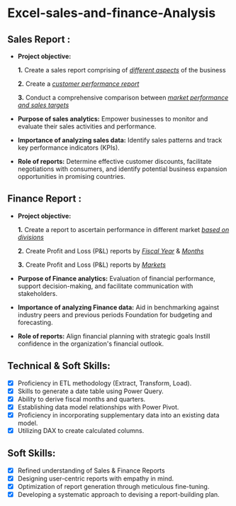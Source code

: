# Excel-sales-and-finance-Analysis

## Sales Report :


- **Project objective:** 

    **1.** Create a sales report comprising of _[different aspects](https://github.com/Rhaegaarr/Excel-sales-and-finance-Analysis/blob/main/Sales_project.pdf)_ of the business

    **2.** Create a _[customer performance report](https://github.com/Rhaegaarr/Excel-sales-and-finance-Analysis/blob/main/Customer%20Performance%20Report.pdf)_ 

    **3.** Conduct a comprehensive comparison between _[market performance and sales targets](https://github.com/Rhaegaarr/Excel-sales-and-finance-Analysis/blob/main/Market%20Performance%20vs%20Target%20Report.pdf)_

- **Purpose of sales analytics:** Empower businesses to monitor and evaluate their sales activities and performance.

- **Importance of analyzing sales data:** Identify sales patterns and track key performance indicators (KPIs).

- **Role of reports:** Determine effective customer discounts, facilitate negotiations with consumers, and identify potential business expansion opportunities in promising countries.


## Finance Report :

- **Project objective:** 

  **1.** Create a report to ascertain performance in different market _[based on divisions](https://github.com/Rhaegaarr/Excel-sales-and-finance-Analysis/blob/main/Finance_report.pdf)_

  **2.** Create Profit and Loss (P&L) reports by _[Fiscal Year](https://github.com/Rhaegaarr/Excel-sales-and-finance-Analysis/blob/main/P%26L%20Statement%20by%20Fiscal%20Year.pdf)_ & _[Months](https://github.com/Rhaegaarr/Excel-sales-and-finance-Analysis/blob/main/P%26L%20Statement%20by%20Months.pdf)_ 

   **3.** Create Profit and Loss (P&L) reports by _[Markets](https://github.com/Rhaegaarr/Excel-sales-and-finance-Analysis/blob/main/P%26L%20Statement%20by%20Markets.pdf)_

- **Purpose of Finance analytics:** Evaluation of financial performance, support decision-making, and facilitate communication with stakeholders.

- **Importance of analyzing Finance data:** Aid in benchmarking against industry peers and previous periods Foundation for budgeting and forecasting.

- **Role of reports:** Align financial planning with strategic goals Instill confidence in the organization's financial outlook.


## Technical & Soft Skills:
- [x]	Proficiency in ETL methodology (Extract, Transform, Load).
- [x]	Skills to generate a date table using Power Query.
- [x]	Ability to derive fiscal months and quarters.
- [x]	Establishing data model relationships with Power Pivot.
- [x]	Proficiency in incorporating supplementary data into an existing data model.
- [x]	Utilizing DAX to create calculated columns.

## Soft Skills:
- [x]	Refined understanding of Sales & Finance Reports
- [x]	Designing user-centric reports with empathy in mind.
- [x]	Optimization of report generation through meticulous fine-tuning.
- [x]	Developing a systematic approach to devising a report-building plan.
